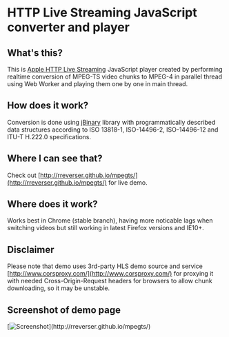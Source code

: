 HTTP Live Streaming JavaScript converter and player
======

What's this?
------------
This is [Apple HTTP Live Streaming](http://developer.apple.com/streaming/) JavaScript player created by
performing realtime conversion of MPEG-TS video chunks to MPEG-4 in parallel thread using
Web Worker and playing them one by one in main thread.

How does it work?
-----------------
Conversion is done using [jBinary](https://github.com/jDataView/jBinary) library with programmatically described data structures
according to ISO 13818-1, ISO-14496-2, ISO-14496-12 and ITU-T H.222.0 specifications.

Where I can see that?
---------------------
Check out [http://rreverser.github.io/mpegts/](http://rreverser.github.io/mpegts/) for live demo.

Where does it work?
-------------------
Works best in Chrome (stable branch), having more noticable lags when switching videos
but still working in latest Firefox versions and IE10+.

Disclaimer
----------
Please note that demo uses 3rd-party HLS demo source and service [http://www.corsproxy.com/](http://www.corsproxy.com/) for proxying it with
needed Cross-Origin-Request headers for browsers to allow chunk downloading, so it may be unstable.

Screenshot of demo page
-----------------------
[![Screenshot](http://rreverser.github.io/mpegts/screenshot.png?)](http://rreverser.github.io/mpegts/)
